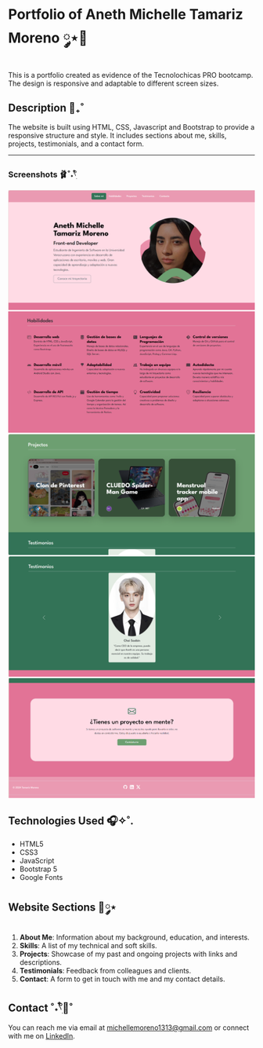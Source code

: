 # Portfolio of Aneth Michelle Tamariz Moreno ༘⋆🌷
This is a portfolio created as evidence of the Tecnolochicas PRO bootcamp. The design is responsive and adaptable to different screen sizes.

## Description 💭₊˚
The website is built using HTML, CSS, Javascript and Bootstrap to provide a responsive structure and style. It includes sections about me, skills, projects, testimonials, and a contact form.

***

### Screenshots 🩰˚˖𓍢ִ໋ 
![alt text](/assets/image.png)
![alt text](/assets/skills.png)
![alt text](/assets/projects.png)
![alt text](/assets/testimonials.png)
![alt text](/assets/contact.png)

## Technologies Used 🎧✧˚.

* HTML5
* CSS3
* JavaScript
* Bootstrap 5
* Google Fonts

## Website Sections 🎀༘⋆

1. **About Me**: Information about my background, education, and interests.
2. **Skills**: A list of my technical and soft skills.
3. **Projects**: Showcase of my past and ongoing projects with links and descriptions.
4. **Testimonials**: Feedback from colleagues and clients.
5. **Contact**: A form to get in touch with me and my contact details.


## Contact ˚˖𓍢ִ໋🦢˚
You can reach me via email at michellemoreno1313@gmail.com or connect with me on [LinkedIn](https://www.linkedin.com/in/michelletamariz/).

